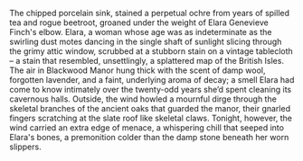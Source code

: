 The chipped porcelain sink, stained a perpetual ochre from years of spilled tea and rogue beetroot, groaned under the weight of Elara Genevieve Finch's elbow.  Elara, a woman whose age was as indeterminate as the swirling dust motes dancing in the single shaft of sunlight slicing through the grimy attic window, scrubbed at a stubborn stain on a vintage tablecloth – a stain that resembled, unsettlingly, a splattered map of the British Isles.  The air in Blackwood Manor hung thick with the scent of damp wool, forgotten lavender, and a faint, underlying aroma of decay; a smell Elara had come to know intimately over the twenty-odd years she’d spent cleaning its cavernous halls.  Outside, the wind howled a mournful dirge through the skeletal branches of the ancient oaks that guarded the manor, their gnarled fingers scratching at the slate roof like skeletal claws.  Tonight, however, the wind carried an extra edge of menace, a whispering chill that seeped into Elara's bones, a premonition colder than the damp stone beneath her worn slippers.
